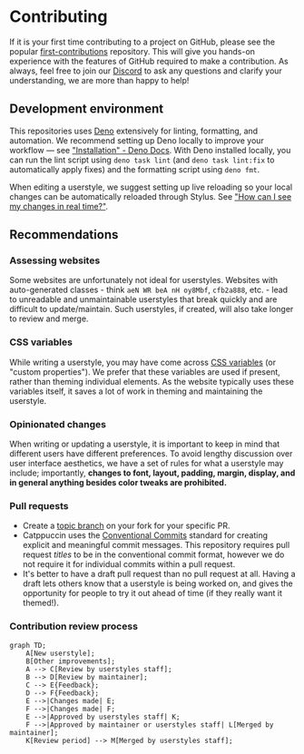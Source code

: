 # Contributing

If it is your first time contributing to a project on GitHub, please see the popular [first-contributions](https://github.com/firstcontributions/first-contributions) repository. This will give you hands-on experience with the features of GitHub required to make a contribution. As always, feel free to join our [Discord](https://discord.com/servers/catppuccin-907385605422448742) to ask any questions and clarify your understanding, we are more than happy to help!

## Development environment

This repositories uses [Deno](https://deno.com/) extensively for linting, formatting, and automation. We recommend setting up Deno locally to improve your workflow — see ["Installation" - Deno Docs](https://docs.deno.com/runtime/manual/getting_started/installation). With Deno installed locally, you can run the lint script using `deno task lint` (and `deno task lint:fix` to automatically apply fixes) and the formatting script using `deno fmt`.

When editing a userstyle, we suggest setting up live reloading so your local changes can be automatically reloaded through Stylus. See ["How can I see my changes in real time?"](./tips-and-tricks/see-changes-in-real-time.md).

## Recommendations

### Assessing websites

Some websites are unfortunately not ideal for userstyles. Websites with auto-generated classes - think `aeN WR beA nH oy8Mbf`, `cfb2a888`, etc. - lead to unreadable and unmaintainable userstyles that break quickly and are difficult to update/maintain. Such userstyles, if created, will also take longer to review and merge.

### CSS variables

While writing a userstyle, you may have come across [CSS variables](https://developer.mozilla.org/en-US/docs/Web/CSS/--*) (or "custom properties"). We prefer that these variables are used if present, rather than theming individual elements. As the website typically uses these variables itself, it saves a lot of work in theming and maintaining the userstyle.

### Opinionated changes

When writing or updating a userstyle, it is important to keep in mind that different users have different preferences. To avoid lengthy discussion over user interface aesthetics, we have a set of rules for what a userstyle may include; importantly, **changes to font, layout, padding, margin, display, and in general anything besides color tweaks are prohibited.**

### Pull requests

- Create a [topic branch](https://git-scm.com/book/en/v2/Git-Branching-Branching-Workflows#_topic_branch) on your fork for your specific PR.
- Catppuccin uses the [Conventional Commits](https://www.conventionalcommits.org/en/v1.0.0/) standard for creating explicit and meaningful commit messages. This repository requires pull request _titles_ to be in the conventional commit format, however we do not require it for individual commits within a pull request.
- It's better to have a draft pull request than no pull request at all. Having a draft lets others know that a userstyle is being worked on, and gives the opportunity for people to try it out ahead of time (if they really want it themed!).

### Contribution review process

```mermaid
graph TD;
    A[New userstyle];
    B[Other improvements];
    A --> C[Review by userstyles staff];
    B --> D[Review by maintainer];
    C --> E{Feedback};
    D --> F{Feedback};
    E -->|Changes made| E;
    F -->|Changes made| F;
    E -->|Approved by userstyles staff| K;
    F -->|Approved by maintainer or userstyles staff| L[Merged by maintainer];
    K[Review period] --> M[Merged by userstyles staff];
```

